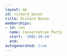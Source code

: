 ```yaml
---
layout: mp
id: richard_bacon
title: Richard Bacon
memberships:
- id: con
  name: Conservative Party
  start: '2001-10-24'
  end: 
autogenerated: true
---
```

